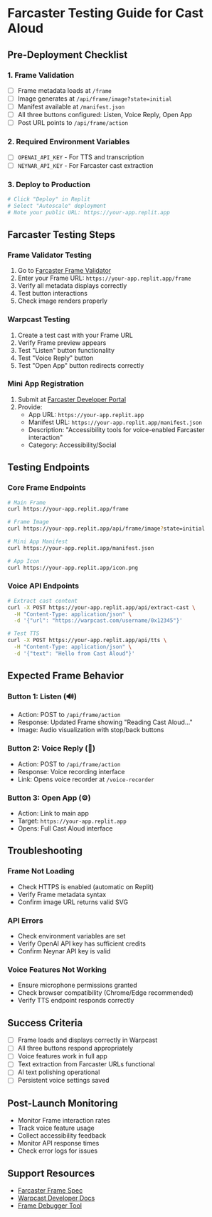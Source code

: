 # Farcaster Testing Guide for Cast Aloud

## Pre-Deployment Checklist

### 1. Frame Validation
- [ ] Frame metadata loads at `/frame`
- [ ] Image generates at `/api/frame/image?state=initial`
- [ ] Manifest available at `/manifest.json`
- [ ] All three buttons configured: Listen, Voice Reply, Open App
- [ ] Post URL points to `/api/frame/action`

### 2. Required Environment Variables
- [ ] `OPENAI_API_KEY` - For TTS and transcription
- [ ] `NEYNAR_API_KEY` - For Farcaster cast extraction

### 3. Deploy to Production
```bash
# Click "Deploy" in Replit
# Select "Autoscale" deployment
# Note your public URL: https://your-app.replit.app
```

## Farcaster Testing Steps

### Frame Validator Testing
1. Go to [Farcaster Frame Validator](https://warpcast.com/~/developers/frames)
2. Enter your Frame URL: `https://your-app.replit.app/frame`
3. Verify all metadata displays correctly
4. Test button interactions
5. Check image renders properly

### Warpcast Testing
1. Create a test cast with your Frame URL
2. Verify Frame preview appears
3. Test "Listen" button functionality
4. Test "Voice Reply" button
5. Test "Open App" button redirects correctly

### Mini App Registration
1. Submit at [Farcaster Developer Portal](https://docs.farcaster.xyz/developers/frames/spec)
2. Provide:
   - App URL: `https://your-app.replit.app`
   - Manifest URL: `https://your-app.replit.app/manifest.json`
   - Description: "Accessibility tools for voice-enabled Farcaster interaction"
   - Category: Accessibility/Social

## Testing Endpoints

### Core Frame Endpoints
```bash
# Main Frame
curl https://your-app.replit.app/frame

# Frame Image
curl https://your-app.replit.app/api/frame/image?state=initial

# Mini App Manifest
curl https://your-app.replit.app/manifest.json

# App Icon
curl https://your-app.replit.app/icon.png
```

### Voice API Endpoints
```bash
# Extract cast content
curl -X POST https://your-app.replit.app/api/extract-cast \
  -H "Content-Type: application/json" \
  -d '{"url": "https://warpcast.com/username/0x12345"}'

# Test TTS
curl -X POST https://your-app.replit.app/api/tts \
  -H "Content-Type: application/json" \
  -d '{"text": "Hello from Cast Aloud"}'
```

## Expected Frame Behavior

### Button 1: Listen (🔊)
- Action: POST to `/api/frame/action`
- Response: Updated Frame showing "Reading Cast Aloud..."
- Image: Audio visualization with stop/back buttons

### Button 2: Voice Reply (🎤)
- Action: POST to `/api/frame/action`
- Response: Voice recording interface
- Link: Opens voice recorder at `/voice-recorder`

### Button 3: Open App (⚙️)
- Action: Link to main app
- Target: `https://your-app.replit.app`
- Opens: Full Cast Aloud interface

## Troubleshooting

### Frame Not Loading
- Check HTTPS is enabled (automatic on Replit)
- Verify Frame metadata syntax
- Confirm image URL returns valid SVG

### API Errors
- Check environment variables are set
- Verify OpenAI API key has sufficient credits
- Confirm Neynar API key is valid

### Voice Features Not Working
- Ensure microphone permissions granted
- Check browser compatibility (Chrome/Edge recommended)
- Verify TTS endpoint responds correctly

## Success Criteria

- [ ] Frame loads and displays correctly in Warpcast
- [ ] All three buttons respond appropriately
- [ ] Voice features work in full app
- [ ] Text extraction from Farcaster URLs functional
- [ ] AI text polishing operational
- [ ] Persistent voice settings saved

## Post-Launch Monitoring

- Monitor Frame interaction rates
- Track voice feature usage
- Collect accessibility feedback
- Monitor API response times
- Check error logs for issues

## Support Resources

- [Farcaster Frame Spec](https://docs.farcaster.xyz/reference/frames/spec)
- [Warpcast Developer Docs](https://warpcast.com/~/developers)
- [Frame Debugger Tool](https://warpcast.com/~/developers/frames)